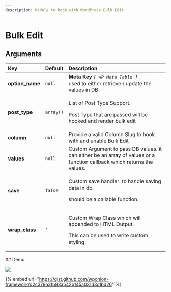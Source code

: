 ```yaml
---
description: Module to hook with WordPress Bulk Edit.
---
```


# Bulk Edit

## Arguments

<table>
  <thead>
    <tr>
      <th style="text-align:left">Key</th>
      <th style="text-align:left">Default</th>
      <th style="text-align:left">Description</th>
    </tr>
  </thead>
  <tbody>
    <tr>
      <td style="text-align:left"><b>option_name</b>
      </td>
      <td style="text-align:left"><code>null</code>
      </td>
      <td style="text-align:left"><b>Meta Key </b><em><code>[ WP Meta Table ]</code></em><b><br /></b>used
        to either retrieve / update the values in DB</td>
    </tr>
    <tr>
      <td style="text-align:left"><b>post_type</b>
      </td>
      <td style="text-align:left"><code>array()</code>
      </td>
      <td style="text-align:left">
        <p>List of Post Type Support.</p>
        <p>Post Type that are passed will be hooked and render bulk edit</p>
      </td>
    </tr>
    <tr>
      <td style="text-align:left"><b>column</b>
      </td>
      <td style="text-align:left"><code>null</code>
      </td>
      <td style="text-align:left">Provide a valid Column Slug to hook with and enable Bulk Edit</td>
    </tr>
    <tr>
      <td style="text-align:left"><b>values</b>
      </td>
      <td style="text-align:left"><code>null</code>
      </td>
      <td style="text-align:left">Custom Argument to pass DB values. it can either be an array of values
        or a function callback which returns the values.</td>
    </tr>
    <tr>
      <td style="text-align:left"><b>save</b>
      </td>
      <td style="text-align:left"><code>false</code>
      </td>
      <td style="text-align:left">
        <p>Custom save handler. to handle saving data in db.</p>
        <p>should be a callable function.</p>
      </td>
    </tr>
    <tr>
      <td style="text-align:left"><b>wrap_class</b>
      </td>
      <td style="text-align:left"><code>&apos;&apos;</code>
      </td>
      <td style="text-align:left">
        <p>Custom Wrap Class which will appended to HTML Output.</p>
        <p>This can be used to write custom styling</p>
      </td>
    </tr>
  </tbody>
</table>## Demo

![](https://vsp.ams3.cdn.digitaloceanspaces.com/sshots/i/2019/Jan/17/1547729219-122.jpg)

{% embed url="https://gist.github.com/wponion-framework/d2c379a3fb93ab42b145a031d3c1bd26" %}



